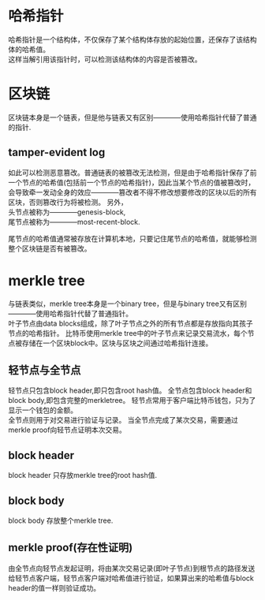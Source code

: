 # 哈希指针

哈希指针是一个结构体，不仅保存了某个结构体存放的起始位置，还保存了该结构体的哈希值。  
这样当解引用该指针时，可以检测该结构体的内容是否被篡改。

# 区块链

区块链本身是一个链表，但是他与链表又有区别————使用哈希指针代替了普通的指针.
## tamper-evident log
如此可以检测恶意篡改。普通链表的被篡改无法检测，但是由于哈希指针保存了前一个节点的哈希值(包括前一个节点的哈希指针)，因此当某个节点的值被篡改时，会导致牵一发动全身的效应————篡改者不得不修改想要修改的区块以后的所有区块，否则篡改行为将被检测。
另外，  
头节点被称为————genesis-block,  
尾节点被称为————most-recent-block.

尾节点的哈希值通常被存放在计算机本地，只要记住尾节点的哈希值，就能够检测整个区块链是否有被篡改。

# merkle tree

与链表类似，merkle tree本身是一个binary tree，但是与binary tree又有区别————使用哈希指针代替了普通指针。  
叶子节点由data blocks组成，除了叶子节点之外的所有节点都是存放指向其孩子节点的哈希指针。
比特币使用merkle tree中的叶子节点来记录交易流水，每个节点被存储在一个区块block中。区块与区块之间通过哈希指针连接。

## 轻节点与全节点
轻节点只包含block header,即只包含root hash值。
全节点包含block header和block body,即包含完整的merkletree。
轻节点常用于客户端比特币钱包，只为了显示一个钱包的金额。  
全节点则用于对交易进行验证与记录。
当全节点完成了某次交易，需要通过merkle proof向轻节点证明本次交易。
## block header
block header 只存放merkle tree的root hash值.
## block body
block body 存放整个merkle tree.
## merkle proof(存在性证明)
由全节点向轻节点发起证明，将由某次交易记录(即叶子节点)到根节点的路径发送给轻节点客户端，轻节点客户端对哈希值进行验证，如果算出来的哈希值与block header的值一样则验证成功。
